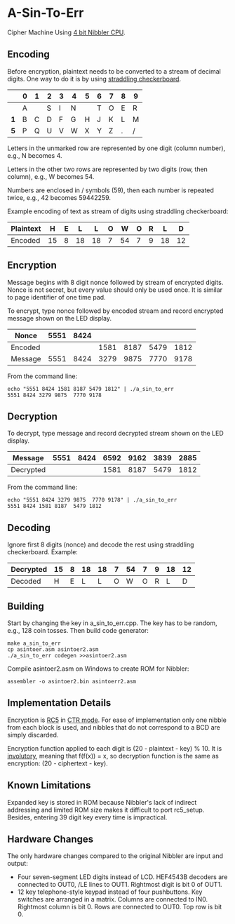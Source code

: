 # A-Sin-To-Err

Cipher Machine Using [4 bit Nibbler CPU](http://bigmessofwires.com/nibbler).

Encoding
--------

Before encryption, plaintext needs to be converted to a stream of decimal digits. One way 
to do it is by using [straddling checkerboard](https://en.wikipedia.org/wiki/VIC_cipher#Straddling_checkerboard).

|   | 0 | 1 | 2 | 3 | 4 | 5 | 6 | 7 | 8 | 9 |
|---|---|---|---|---|---|---|---|---|---|---|
|   | A |   | S | I | N |   | T | O | E | R |
| **1** | B | C | D | F | G | H | J | K | L | M |
| **5** | P | Q | U | V | W | X | Y | Z | . | / |

Letters in the unmarked row are represented by one digit (column number), e.g., N becomes 4. 

Letters in the other two rows are represented by two digits (row, then column), e.g., W becomes 54.

Numbers are enclosed in / symbols (59), then each number is repeated twice, e.g., 42 becomes 59442259.

Example encoding of text as stream of digits using straddling checkerboard:

| Plaintext | H | E | L | L | O | W | O | R | L | D |
|-----------|---|---|---|---|---|---|---|---|---|---|
| Encoded   | 15|  8| 18| 18|  7| 54|  7|  9| 18| 12|

Encryption
----------

Message begins with 8 digit nonce followed by stream of encrypted digits. Nonce is not
secret, but every value should only be used once. It is similar to page identifier of one 
time pad.

To encrypt, type nonce followed by encoded stream and record encrypted message shown on 
the LED display.

| Nonce     | 5551 | 8424 |      |      |      |      |
|-----------|------|------|------|------|------|------|
| Encoded   |      |      | 1581 | 8187 | 5479 | 1812 |
| Message   | 5551 | 8424 | 3279 | 9875 | 7770 | 9178 |

From the command line:

    echo "5551 8424 1581 8187 5479 1812" | ./a_sin_to_err
    5551 8424 3279 9875  7770 9178

Decryption
----------

To decrypt, type message and record decrypted stream shown on the LED display.

| Message     | 5551 | 8424 | 6592 | 9162 | 3839 | 2885 |
|-------------|------|------|------|------|------|------|
| Decrypted   |      |      | 1581 | 8187 | 5479 | 1812 |

From the command line:

    echo "5551 8424 3279 9875  7770 9178" | ./a_sin_to_err
    5551 8424 1581 8187  5479 1812

Decoding
--------

Ignore first 8 digits (nonce) and decode the rest using straddling checkerboard. Example:

| Decrypted   | 15|  8| 18| 18|  7| 54|  7|  9| 18| 12|
|-------------|---|---|---|---|---|---|---|---|---|---|
| Decoded     | H | E | L | L | O | W | O | R | L | D |

Building
--------

Start by changing the key in a_sin_to_err.cpp. The key has to be
random, e.g., 128 coin tosses. Then build code generator:

    make a_sin_to_err
    cp asintoer.asm asintoer2.asm
    ./a_sin_to_err codegen >>asintoer2.asm 

Compile asintoer2.asm on Windows to create ROM for Nibbler:

    assembler -o asintoer2.bin asintoerr2.asm

Implementation Details
----------------------

Encryption is [RC5](https://en.wikipedia.org/wiki/RC5) in [CTR mode](https://en.wikipedia.org/wiki/Block_cipher_mode_of_operation#Counter_.28CTR.29).
For ease of implementation only one nibble from each block is used, and nibbles that
do not correspond to a BCD are simply discarded.

Encryption function applied to each digit is (20 - plaintext - key) % 10. It is 
[involutory](https://en.wikipedia.org/wiki/Involution_(mathematics)), meaning that 
f(f(x)) = x, so decryption function is the same as encryption: (20 - ciphertext - key).

Known Limitations
-----------------

Expanded key is stored in ROM because Nibbler's lack of indirect addressing and limited
ROM size makes it difficult to port rc5_setup. Besides, entering 39 digit key
every time is impractical.

Hardware Changes
----------------

The only hardware changes compared to the original Nibbler are input and output:

* Four seven-segment LED digits instead of LCD. HEF4543B decoders are connected to OUT0,
/LE lines to OUT1. Rightmost digit is bit 0 of OUT1.
* 12 key telephone-style keypad instead of four pushbuttons. Key switches are arranged in
a matrix. Columns are connected to IN0. Rightmost column is bit 0. Rows are connected to 
OUT0. Top row is bit 0.

